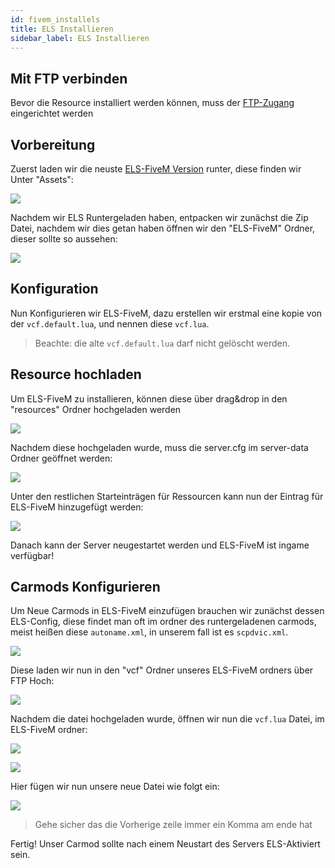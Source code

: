 ```yaml
---
id: fivem_installels
title: ELS Installieren
sidebar_label: ELS Installieren
---
```


## Mit FTP verbinden

Bevor die Resource installiert werden können, muss der [FTP-Zugang](gameserver_ftpaccess.md) eingerichtet werden

## Vorbereitung

Zuerst laden wir die neuste [ELS-FiveM Version](https://github.com/MrDaGree/ELS-FiveM/releases/latest) runter, diese finden wir Unter "Assets":

![](https://screensaver01.zap-hosting.com/index.php/s/q7ftdNXaZybDEtg/preview)

Nachdem wir ELS Runtergeladen haben, entpacken wir zunächst die Zip Datei, nachdem wir dies getan haben öffnen wir den "ELS-FiveM" Ordner, dieser sollte so aussehen:

![](https://screensaver01.zap-hosting.com/index.php/s/a2pm84dy77izHZg/preview)

## Konfiguration

Nun Konfigurieren wir ELS-FiveM, dazu erstellen wir erstmal eine kopie von der `vcf.default.lua`, und nennen diese `vcf.lua`.

> Beachte: die alte `vcf.default.lua` darf nicht gelöscht werden.

## Resource hochladen

Um ELS-FiveM zu installieren, können diese über drag&drop in den "resources" Ordner hochgeladen werden

![](https://screensaver01.zap-hosting.com/index.php/s/PeCsrNmqDgPmaTn/preview)

Nachdem diese hochgeladen wurde, muss die server.cfg im server-data Ordner geöffnet werden:

![](https://screensaver01.zap-hosting.com/index.php/s/d3EAFx73JzJfcf9/preview)

Unter den restlichen Starteinträgen für Ressourcen kann nun der Eintrag für ELS-FiveM hinzugefügt werden:


![](https://screensaver01.zap-hosting.com/index.php/s/bqqwkH6d6rX4kcq/preview)


Danach kann der Server neugestartet werden und ELS-FiveM ist ingame verfügbar!


## Carmods Konfigurieren

Um Neue Carmods in ELS-FiveM einzufügen brauchen wir zunächst dessen ELS-Config, diese findet man oft im ordner des runtergeladenen carmods, meist heißen diese `autoname.xml`, in unserem fall ist es `scpdvic.xml`.

![](https://screensaver01.zap-hosting.com/index.php/s/TQCsWyTj3gZaZc6/preview)

Diese laden wir nun in den "vcf" Ordner unseres ELS-FiveM ordners über FTP Hoch:

![](https://screensaver01.zap-hosting.com/index.php/s/c8CRmDdW3KDt5Rj/preview)

Nachdem die datei hochgeladen wurde, öffnen wir nun die `vcf.lua` Datei, im ELS-FiveM ordner:

![](https://screensaver01.zap-hosting.com/index.php/s/6fDTMeDLc5DWeEC/preview)

![](https://screensaver01.zap-hosting.com/index.php/s/2W6SG2eoDq9g9Yo/preview)

Hier fügen wir nun unsere neue Datei wie folgt ein:

![](https://screensaver01.zap-hosting.com/index.php/s/tirH3rHBiq79Rz9/preview)

> Gehe sicher das die Vorherige zeile immer ein Komma am ende hat

Fertig! Unser Carmod sollte nach einem Neustart des Servers ELS-Aktiviert sein.